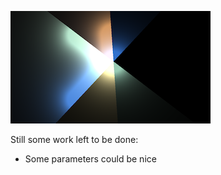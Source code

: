 

<!-- +++ DO NOT REMOVE THIS COMMENT +++ DO NOT ADD OR EDIT ANY TEXT BEFORE THIS LINE +++ IT WOULD BE A REALLY BAD IDEA +++ -->

![thumbnail](ShatteredLight.png "Shattered light Thumb")

Still some work left to be done:
- Some parameters could be nice

<!-- +++ DO NOT REMOVE THIS COMMENT +++ DO NOT EDIT ANY TEXT THAT COMES AFTER THIS LINE +++ TRUST ME: JUST DON'T DO IT +++ -->

